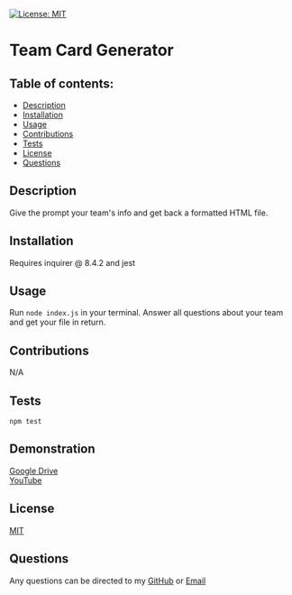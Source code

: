 [![License: MIT](https://img.shields.io/badge/License-MIT-yellow.svg)](https://opensource.org/licenses/MIT) 
  # Team Card Generator

  ## Table of contents:
  - [Description](#description)
  - [Installation](#installation)
  - [Usage](#usage)
  - [Contributions](#contributions)
  - [Tests](#tests)
  - [License](#license)
  - [Questions](#questions)
  
  ## Description
  Give the prompt your team's info and get back a formatted HTML file.

  ## Installation
  Requires inquirer @ 8.4.2 and jest

  ## Usage
  Run ```node index.js``` in your terminal. Answer all questions about your team and get your file in return.

  ## Contributions
  N/A

  ## Tests
  ```npm test``` 
  
  ## Demonstration
  [Google Drive](https://drive.google.com/file/d/15_KnGQXd3tmREzq0lf6n5K3VcBOn2MhZ/view)   
  [YouTube](https://youtu.be/3sR5CDjTBmU)
  
  ## License
[MIT](https://opensource.org/licenses/MIT)
 
  ## Questions
  Any questions can be directed to my [GitHub](https://github.com/rsheridan613) or 
  [Email](rsheridan613@gmail.com)
  

